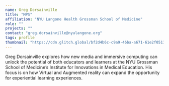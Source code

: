 ```yaml
---
name: Greg Dorsainville
title: "MPS"
affiliation: "NYU Langone Health Grossman School of Medicine" 
role: ""
projects: ""
contact: "greg.dorsainville@nyulangone.org"
tags: profile
thumbnail: "https://cdn.glitch.global/bf2d4b6c-c9a9-46ba-a671-61e2f05114b6/greg_skfb_headshot04.PNG?v=1648852815959"
---
```


Greg Dorsainville explores how new media and immersive computing can unlock the potential of both educators and learners at the NYU Grossman School of Medicine’s Institute for Innovations in Medical Education. His focus is on how Virtual and Augmented reality can expand the opportunity for experiential learning experiences. 
